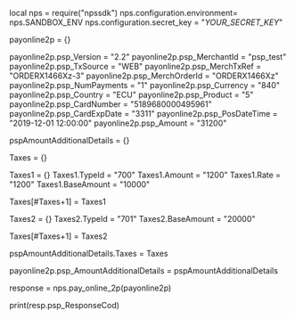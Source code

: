 local nps = require("npssdk")
nps.configuration.environment= nps.SANDBOX_ENV
nps.configuration.secret_key = "_YOUR_SECRET_KEY_"


payonline2p = {}

payonline2p.psp_Version = "2.2"
payonline2p.psp_MerchantId = "psp_test"
payonline2p.psp_TxSource = "WEB"
payonline2p.psp_MerchTxRef = "ORDERX1466Xz-3"
payonline2p.psp_MerchOrderId = "ORDERX1466Xz"
payonline2p.psp_NumPayments = "1"
payonline2p.psp_Currency = "840"
payonline2p.psp_Country = "ECU"
payonline2p.psp_Product = "5"
payonline2p.psp_CardNumber = "5189680000495961"
payonline2p.psp_CardExpDate = "3311"
payonline2p.psp_PosDateTime = "2019-12-01 12:00:00"
payonline2p.psp_Amount = "31200"

pspAmountAdditionalDetails = {}

Taxes = {}

Taxes1 = {}
Taxes1.TypeId = "700"
Taxes1.Amount = "1200"
Taxes1.Rate = "1200"
Taxes1.BaseAmount = "10000"

Taxes[#Taxes+1] = Taxes1

Taxes2 = {}
Taxes2.TypeId = "701"
Taxes2.BaseAmount = "20000"

Taxes[#Taxes+1] = Taxes2

pspAmountAdditionalDetails.Taxes = Taxes

payonline2p.psp_AmountAdditionalDetails = pspAmountAdditionalDetails

response = nps.pay_online_2p(payonline2p)

print(resp.psp_ResponseCod)
